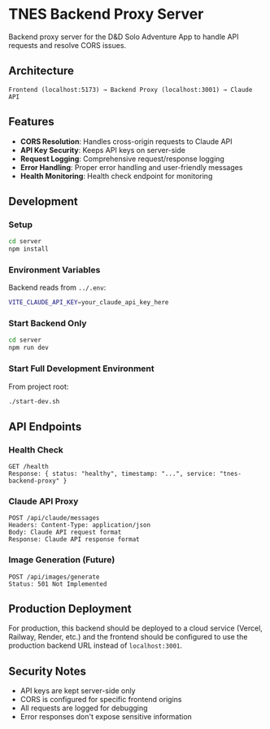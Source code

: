 # TNES Backend Proxy Server

Backend proxy server for the D&D Solo Adventure App to handle API requests and resolve CORS issues.

## Architecture

```
Frontend (localhost:5173) → Backend Proxy (localhost:3001) → Claude API
```

## Features

- **CORS Resolution**: Handles cross-origin requests to Claude API
- **API Key Security**: Keeps API keys on server-side 
- **Request Logging**: Comprehensive request/response logging
- **Error Handling**: Proper error handling and user-friendly messages
- **Health Monitoring**: Health check endpoint for monitoring

## Development

### Setup
```bash
cd server
npm install
```

### Environment Variables
Backend reads from `../.env`:
```bash
VITE_CLAUDE_API_KEY=your_claude_api_key_here
```

### Start Backend Only
```bash
cd server
npm run dev
```

### Start Full Development Environment
From project root:
```bash
./start-dev.sh
```

## API Endpoints

### Health Check
```
GET /health
Response: { status: "healthy", timestamp: "...", service: "tnes-backend-proxy" }
```

### Claude API Proxy
```
POST /api/claude/messages
Headers: Content-Type: application/json
Body: Claude API request format
Response: Claude API response format
```

### Image Generation (Future)
```
POST /api/images/generate
Status: 501 Not Implemented
```

## Production Deployment

For production, this backend should be deployed to a cloud service (Vercel, Railway, Render, etc.) and the frontend should be configured to use the production backend URL instead of `localhost:3001`.

## Security Notes

- API keys are kept server-side only
- CORS is configured for specific frontend origins
- All requests are logged for debugging
- Error responses don't expose sensitive information